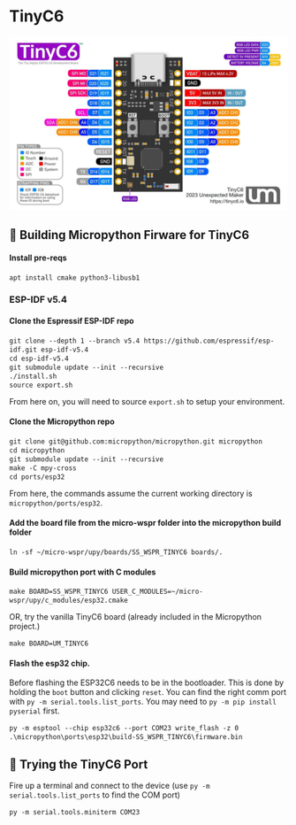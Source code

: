 # TinyC6

<p align="center">
  <img src="https://github.com/stephanelsmith/micro-wspr/blob/master/docs/ports/tinyc6/3960737589.jpg?raw=true" alt="" width="600"/>
</p>

## :hammer: Building Micropython Firware for TinyC6
#### Install pre-reqs
```
apt install cmake python3-libusb1
```
### ESP-IDF v5.4
#### Clone the Espressif ESP-IDF repo
```
git clone --depth 1 --branch v5.4 https://github.com/espressif/esp-idf.git esp-idf-v5.4
cd esp-idf-v5.4
git submodule update --init --recursive
./install.sh
source export.sh
```
From here on, you will need to source ```export.sh``` to setup your environment.

#### Clone the Micropython repo
```
git clone git@github.com:micropython/micropython.git micropython
cd micropython
git submodule update --init --recursive
make -C mpy-cross
cd ports/esp32
```
From here, the commands assume the current working directory is ```micropython/ports/esp32```.

#### Add the board file from the micro-wspr folder into the micropython build folder
```
ln -sf ~/micro-wspr/upy/boards/SS_WSPR_TINYC6 boards/.
```

#### Build micropython port with C modules
```
make BOARD=SS_WSPR_TINYC6 USER_C_MODULES=~/micro-wspr/upy/c_modules/esp32.cmake
```

OR, try the vanilla TinyC6 board (already included in the Micropython project.)
```
make BOARD=UM_TINYC6
```


#### Flash the esp32 chip.
Before flashing the ESP32C6 needs to be in the bootloader.  This is done by holding the ```boot``` button and clicking ```reset```.  You can find the right comm port with ```py -m serial.tools.list_ports```.  You may need to ```py -m pip install pyserial``` first.
```
py -m esptool --chip esp32c6 --port COM23 write_flash -z 0 .\micropython\ports\esp32\build-SS_WSPR_TINYC6\firmware.bin
```


## :runner: Trying the TinyC6 Port
Fire up a terminal and connect to the device (use ```py -m serial.tools.list_ports``` to find the COM port)
```
py -m serial.tools.miniterm COM23
```


